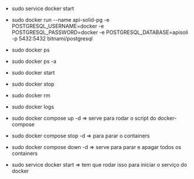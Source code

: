 - sudo service docker start
- sudo docker run --name api-solid-pg -e POSTGRESQL_USERNAME=docker -e POSTGRESQL_PASSWORD=docker -e POSTGRESQL_DATABASE=apisoli -p 5432:5432 bitnami/postgresql
- sudo docker ps
- sudo docker ps -a
- sudo docker start <id>
- sudo docker stop <id>
- sudo docker rm <id>
- sudo docker logs <id>


- sudo docker compose up -d => serve para rodar o script do docker-compose
- sudo docker compose stop -d => para parar o containers
- sudo docker compose down -d => serve para parar e apagar todos os containers
- sudo service docker start => tem que rodar isso para iniciar o serviço do docker